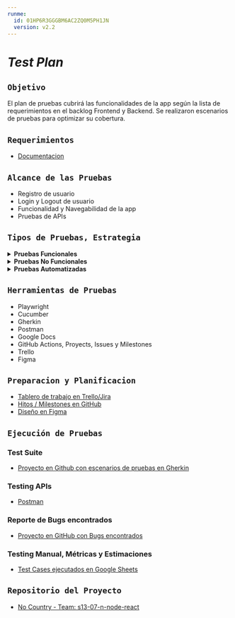 ```yaml
---
runme:
  id: 01HP6R3GGGBM6AC2ZQ0M5PH1JN
  version: v2.2
---
```


# ___Test Plan___

## `Objetivo`

El plan de pruebas cubrirá las funcionalidades de la app según la lista de requerimientos en el backlog Frontend y Backend. Se realizaron escenarios de pruebas para optimizar su cobertura.

## `Requerimientos`

- [Documentacion](./docs/documentoRQ.md)

## `Alcance de las Pruebas`

- Registro de usuario
- Login y Logout de usuario
- Funcionalidad y Navegabilidad de la app
- Pruebas de APIs

## `Tipos de Pruebas, Estrategia`

<details>

  <summary><b>Pruebas Funcionales</b></summary>

- **Smoke Test:**
   Pruebas iniciales para asegurar que las funciones principales del software estén operativas.
- **Pruebas Exploratorias:**
   Evaluación adicional basada en los requerimientos para descubrir posibles problemas y áreas de mejora.

</details>

<details>

  <summary><b>Pruebas No Funcionales</b></summary>

- **Pruebas de Usabilidad:**
   Evaluación de la facilidad de uso y la experiencia del usuario.
- **Pruebas de Seguridad:**
   Enfoque en la autenticación y autorización para garantizar la protección de datos y la integridad del sistema.

</details>

<details>

  <summary><b>Pruebas Automatizadas</b></summary>

- **Pruebas E2E (End-to-End):**
   Automatización de pruebas que cubren todo el flujo del sistema, desde el inicio hasta la finalización.

</details>

## `Herramientas de Pruebas`

- Playwright
- Cucumber
- Gherkin
- Postman
- Google Docs
- GitHub Actions, Proyects, Issues y Milestones
- Trello
- Figma

## `Preparacion y Planificacion`

- [Tablero de trabajo en Trello/Jira]()
- [Hitos / Milestones en GitHub](https://github.com/No-Country/s13-07-n-node-react/milestones)
- [Diseño en Figma]()

## `Ejecución de Pruebas`

### Test Suite

- [Proyecto en Github con escenarios de pruebas en Gherkin](https://github.com/orgs/No-Country/projects/79)

### Testing APIs

- [Postman]()

### Reporte de Bugs encontrados

- [Proyecto en GitHub con Bugs encontrados](https://github.com/orgs/No-Country/projects/78)

### Testing Manual, Métricas y Estimaciones

* [Test Cases ejecutados en Google Sheets](https://docs.google.com/spreadsheets/d/1r32jKngM6Jw_gcJPxGlLL5ZANTZZQ5qWdl6VkUtg6ek/edit?usp=sharing)

## `Repositorio del Proyecto`

* [No Country - Team: s13-07-n-node-react](https://github.com/No-Country/s13-07-n-node-react.git)
